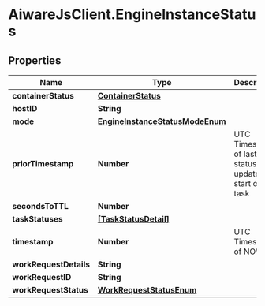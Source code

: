 # AiwareJsClient.EngineInstanceStatus

## Properties

Name | Type | Description | Notes
------------ | ------------- | ------------- | -------------
**containerStatus** | [**ContainerStatus**](ContainerStatus.md) |  | [optional] 
**hostID** | **String** |  | [optional] 
**mode** | [**EngineInstanceStatusModeEnum**](EngineInstanceStatusModeEnum.md) |  | [optional] 
**priorTimestamp** | **Number** | UTC Timestamp of last status update or start of new task | [optional] 
**secondsToTTL** | **Number** |  | [optional] 
**taskStatuses** | [**[TaskStatusDetail]**](TaskStatusDetail.md) |  | [optional] 
**timestamp** | **Number** | UTC Timestamp of NOW() | [optional] 
**workRequestDetails** | **String** |  | [optional] 
**workRequestID** | **String** |  | [optional] 
**workRequestStatus** | [**WorkRequestStatusEnum**](WorkRequestStatusEnum.md) |  | [optional] 


